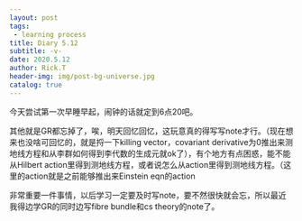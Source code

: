 ```yaml
---
layout: post
tags: 
 - learning process
title: Diary 5.12
subtitle: -v-
date: 2020.5.12
author: Rick.T
header-img: img/post-bg-universe.jpg
catalog: true
---
```


今天尝试第一次早睡早起，闹钟的话就定到6点20吧。

其他就是GR都忘掉了，唉，明天回忆回忆，这玩意真的得写写note才行。（现在想来也没啥可回忆的，就是捋一下killing vector，covariant derivative为0推出来测地线方程和从李群如何得到李代数的生成元就ok了），有个地方有点困惑，能不能从Hilbert action里得到测地线方程，或者说怎么从action里得到测地线方程。（这里的action就是之前能够推出来Einstein eqn的action

非常重要一件事情，以后学习一定要及时写note，要不然很快就会忘，所以最近我得边学GR的同时边写fibre bundle和cs theory的note了。
